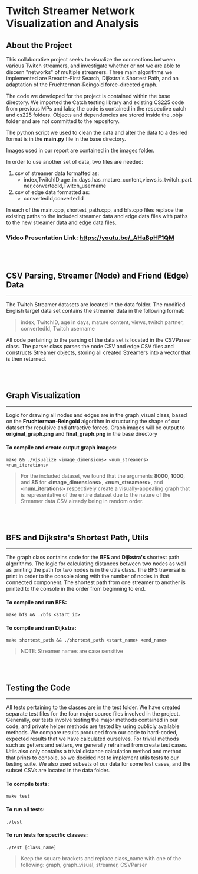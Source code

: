 #  Twitch Streamer Network Visualization and Analysis

## About the Project
This collaborative project seeks to visualize the connections between various Twitch streamers, and investigate whether or not we are able to discern "networks" of multiple streamers. Three main algorithms we implemented are Breadth-First Search, Dijkstra's Shortest Path, and an adaptation of the Fruchterman-Reingold force-directed graph. 

The code we developed for the project is contained within the base directory. We imported the Catch testing library and existing CS225 code from previous MPs and labs; the code is contained in the respective catch and cs225 folders. Objects and dependencies are stored inside the .objs folder and are not committed to the repository.

The python script we used to clean the data and alter the data to a desired format is in the **main.py** file in the base directory.

Images used in our report are contained in the images folder.

In order to use another set of data, two files are needed:
1. csv of streamer data formatted as:
	- index,TwitchID,age_in_days,has_mature_content,views,is_twitch_partner,convertedId,Twitch_username
2. csv of edge data formatted as:
	- convertedId,convertedId

In each of the main.cpp, shortest_path.cpp, and bfs.cpp files replace the existing paths to the included streamer data and edge data files with paths to the new streamer data and edge data files.

### Video Presentation Link: https://youtu.be/_AHaBpHF1QM
\
&nbsp;


## CSV Parsing, Streamer (Node) and Friend (Edge) Data

---

The Twitch Streamer datasets are located in the data folder. 
The modified English target data set contains the streamer data in the following format:
> index, TwitchID, age in days, mature content, views, twitch partner, convertedId, Twitch username

All code pertaining to the parsing of the data set is located in the CSVParser class. The parser class parses the node CSV and edge CSV files and constructs Streamer objects, storing all created Streamers into a vector that is then returned.

\
&nbsp;


## Graph Visualization

---

Logic for drawing all nodes and edges are in the graph_visual class, based on the **Fruchterman-Reingold** algorithm in structuring the shape of our dataset for repulsive and attractive forces. Graph images will be output to **original_graph.png** and **final_graph.png** in the base directory
#### To compile and create output graph images:
	make && ./visualize <image_dimensions> <num_streamers> <num_iterations>
>For the included dataset, we found that the arguments **8000**, **1000**, and **85** for **<image_dimensions>**, **<num_streamers>**, and **<num_iterations>** respectively create a visually-appealing graph that is representative of the entire dataset due to the nature of the Streamer data CSV already being in random order.

\
&nbsp;


## BFS and Dijkstra's Shortest Path, Utils

---

The graph class contains code for the **BFS** and **Dijkstra's** shortest path algorithms. The logic for calculating distances between two nodes as well as printing the path for two nodes is in the utils class. The BFS traversal is print in order to the console along with the number of nodes in that connected component. The shortest path from one streamer to another is printed to the console in the order from beginning to end.
#### To compile and run BFS:
    make bfs && ./bfs <start_id>
#### To compile and run Dijkstra:
	make shortest_path && ./shortest_path <start_name> <end_name>
>NOTE: Streamer names are case sensitive

\
&nbsp;

## Testing the Code

---

All tests pertaining to the classes are in the test folder. We have created separate test files for the four major source files involved in the project. Generally, our tests involve testing the major methods contained in our code, and private helper methods are tested by using publicly available methods. We compare results produced from our code to hard-coded, expected results that we have calculated ourselves. For trivial methods such as getters and setters, we generally refrained from create test cases. Utils also only contains a trivial distance calculation method and method that prints to console, so we decided not to implement utils tests to our testing suite. We also used subsets of our data for some test cases, and the subset CSVs are located in the data folder.
 
####  To compile tests:
	make test
#### To run all tests:
	./test
#### To run tests for specific classes:
	./test [class_name]
>Keep the square brackets and replace class_name with one of the following: graph, graph_visual, streamer, CSVParser
